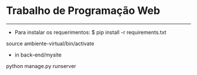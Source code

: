 # Trabalho de Programação Web
---
- Para instalar os requerimentos: $ pip install -r requirements.txt

 source ambiente-virtual/bin/activate

 - in back-end/mysite

 python manage.py runserver